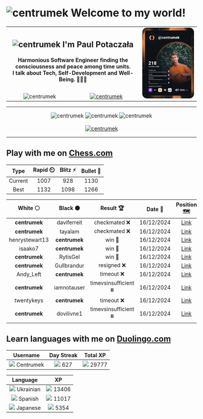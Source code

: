 <h1>
  <img
    src="https://emojis.slackmojis.com/emojis/images/1531849430/4246/blob-sunglasses.gif"
    width="30"
    alt="centrumek"
  />
  Welcome to my world!
</h1>

<table>
  <tbody>
    <tr>
      <td align="center" width="70%" colspan="2">
        <h2>
          <img
            src="https://raw.githubusercontent.com/MartinHeinz/MartinHeinz/master/wave.gif"
            width="30px"
            alt="centrumek"
          />
          I'm Paul Potaczała
        </h2>
        <h4>
          Harmonious Software Engineer finding the consciousness and peace among time units.
          <br/>
          I talk about Tech, Self-Development and Well-Being. 🌿🧘🚀
        </h4>
      </td>
      <td width="30%" rowspan="2">
        <a href="https://app.daily.dev/centrumek">
          <img
            src="./devcard.svg"
            alt="centrumek"
          />
        </a>
      </td>
    </tr>
    <tr align="center">
      <td>
        <img
          src="https://komarev.com/ghpvc/?username=centrumek&label=visitors&color=0e75b6&style=flat"
          alt="centrumek"
        >
      </td>
      <td>
        <a href="https://stackoverflow.com/users/14496012/centrumek">
          <img
            src="https://stackoverflow.com/users/flair/14496012.png?theme=dark"
            alt="centrumek"
          >
        </a>
      </td>
    </tr>
  </tbody>
</table>

---
<div align="center">
  <img 
    src="https://github-readme-stats.vercel.app/api?username=centrumek&show_icons=true&count_private=true&theme=dark&hide_border=true&hide=issues,contribs&bg_color=00000000"
    alt="centrumek"
  />
  <img
    src="https://github-readme-stats.vercel.app/api/top-langs/?username=centrumek&layout=compact&hide_border=true&theme=dark&bg_color=00000000&langs_count=6&exclude_repo=air-statistic-app"
    alt="centrumek"
  />
  <img 
    src="https://github-readme-streak-stats.herokuapp.com?user=centrumek&theme=dark&hide_border=true&background=FFFFFF00"
    alt="centrumek"
  />
  <br/>
  <br/>
  <a href="https://www.buymeacoffee.com/centrumek">
    <img
      src="https://cdn.buymeacoffee.com/buttons/v2/default-orange.png"
      height="50"
      width="210"
      alt="centrumek"
    />
  </a>
</div>

---

## Play with me on [Chess.com](https://www.chess.com/member/centrumek)

<div align="center">
<!--START_SECTION:chessStats-->
<!-- Automatically generated with https://github.com/Balastrong/chess-stats-action -->

| Type | Rapid ⏲️ | Blitz ⚡ | Bullet 🔫 |
|:---:|:---:|:---:|:---:|
| Current | 1007 | 928 | 1130 |
| Best | 1132 | 1098 | 1266 |

| White ⚪ | Black ⚫ | Result 🏆 | Date 📅 | Position 🗺️ | Type 🕕 |
|:---:|:---:|:---:|:---:|:---:|:---:|
| **centrumek** | daviferreit | checkmated ❌ | 16/12/2024 | <a href="http://www.ee.unb.ca/cgi-bin/tervo/fen.pl?select=6R1/pp3p1p/7k/3p2p1/3P1q2/7K/7r/8 w - -">Link</a> | Bullet |
| **centrumek** | tayalam | checkmated ❌ | 16/12/2024 | <a href="http://www.ee.unb.ca/cgi-bin/tervo/fen.pl?select=2br2k1/5ppp/4p3/4P3/1q2K1PP/4PP2/8/5n2 w - -">Link</a> | Bullet |
| henrystewart13 | **centrumek** | win 🥇 | 16/12/2024 | <a href="http://www.ee.unb.ca/cgi-bin/tervo/fen.pl?select=8/6k1/3Bp2p/4P1p1/5n2/6KP/4rP2/8 w - -">Link</a> | Bullet |
| isaako7 | **centrumek** | win 🥇 | 16/12/2024 | <a href="http://www.ee.unb.ca/cgi-bin/tervo/fen.pl?select=r6r/1b3k2/ppn1p1pp/2p2p2/2PbnP2/5BN1/PP1B2PP/R2Q1R1K w - -">Link</a> | Bullet |
| **centrumek** | RytisGel | win 🥇 | 16/12/2024 | <a href="http://www.ee.unb.ca/cgi-bin/tervo/fen.pl?select=N7/p4Rk1/1p1p4/7p/7P/2PP4/P1P5/2K2R2 b - -">Link</a> | Bullet |
| **centrumek** | Gullbrandur | resigned ❌ | 16/12/2024 | <a href="http://www.ee.unb.ca/cgi-bin/tervo/fen.pl?select=4q3/7k/1p5p/p1p2p2/2Pp4/PP1P1K2/8/8 w - -">Link</a> | Bullet |
| Andy_Left | **centrumek** | timeout ❌ | 16/12/2024 | <a href="http://www.ee.unb.ca/cgi-bin/tervo/fen.pl?select=rk6/p6p/4Qb1p/2P5/8/3RP3/P1K3PP/7R b - -">Link</a> | Bullet |
| **centrumek** | iamnotauser | timevsinsufficient ⏸️ | 16/12/2024 | <a href="http://www.ee.unb.ca/cgi-bin/tervo/fen.pl?select=8/8/1p6/5k2/1q6/5K2/8/8 b - -">Link</a> | Bullet |
| twentykeys | **centrumek** | timeout ❌ | 16/12/2024 | <a href="http://www.ee.unb.ca/cgi-bin/tervo/fen.pl?select=7k/7r/2p3NQ/3p4/pPpP4/P5p1/6KP/R7 b - -">Link</a> | Bullet |
| **centrumek** | dovilivne1 | timevsinsufficient ⏸️ | 16/12/2024 | <a href="http://www.ee.unb.ca/cgi-bin/tervo/fen.pl?select=B7/8/7p/7p/5p2/4p1k1/8/4K3 b - -">Link</a> | Bullet |

<!--END_SECTION:chessStats-->
</div>

## Learn languages with me on [Duolingo.com](https://www.duolingo.com/profile/Centrumek)

<div align="center">
<!--START_SECTION:duolingoStats-->
<!-- Automatically generated with https://github.com/centrumek/duolingo-readme-stats-->

| Username | Day Streak | Total XP |
|:---:|:---:|:---:|
| <img src="https://raw.githubusercontent.com/centrumek/duolingo-readme-stats/main/assets/duolingo.png" height="12"> Centrumek | <img src="https://raw.githubusercontent.com/centrumek/duolingo-readme-stats/main/assets/streakinactive.svg" height="12"> 627 | <img src="https://raw.githubusercontent.com/centrumek/duolingo-readme-stats/main/assets/xp.svg" height="12"> 29777 | <img src="https://raw.githubusercontent.com/centrumek/duolingo-readme-stats/main/assets/xp.svg" height="12"> 0 |

| Language | XP |
|:---:|:---:|
| <img src="https://raw.githubusercontent.com/centrumek/duolingo-readme-stats/main/assets/langs/ukrainian.svg" height="12"> Ukrainian | <img src="https://raw.githubusercontent.com/centrumek/duolingo-readme-stats/main/assets/xp.svg" height="12"> 13406 |
| <img src="https://raw.githubusercontent.com/centrumek/duolingo-readme-stats/main/assets/langs/spanish.svg" height="12"> Spanish | <img src="https://raw.githubusercontent.com/centrumek/duolingo-readme-stats/main/assets/xp.svg" height="12"> 11017 |
| <img src="https://raw.githubusercontent.com/centrumek/duolingo-readme-stats/main/assets/langs/japanese.svg" height="12"> Japanese | <img src="https://raw.githubusercontent.com/centrumek/duolingo-readme-stats/main/assets/xp.svg" height="12"> 5354 |

<!--END_SECTION:duolingoStats-->
</div>
<!--
**centrumek/centrumek** is a ✨ _special_ ✨ repository because its `README.md` (this file) appears on your GitHub profile.

Here are some ideas to get you started:

- 🔭 I’m currently working on ...
- 🌱 I’m currently learning ...
- 👯 I’m looking to collaborate on ...
- 🤔 I’m looking for help with ...
- 💬 Ask me about ...
- 📫 How to reach me: ...
- 😄 Pronouns: ...
- ⚡ Fun fact: ...
-->
